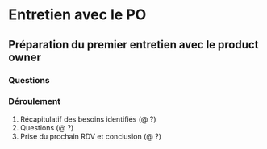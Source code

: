 Entretien avec le PO
====================
## Préparation du premier entretien avec le product owner

### Questions

### Déroulement
1. Récapitulatif des besoins identifiés (@ ?)
2. Questions (@ ?)
3. Prise du prochain RDV et conclusion (@ ?)